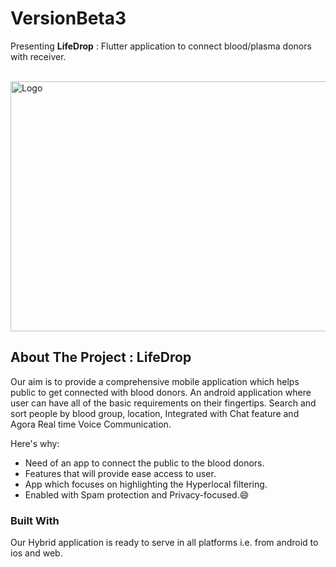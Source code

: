  # VersionBeta3
Presenting **LifeDrop** : Flutter application to connect blood/plasma donors with receiver.

<br />
<img src="https://user-images.githubusercontent.com/60983778/97785070-d8d24480-1bc8-11eb-9de5-4b628da15a06.jpg" alt="Logo" width="900" height="400" >

## About The Project : LifeDrop

Our aim is to provide a comprehensive mobile application which helps public to get connected with blood donors.
An android application where user can have all of the basic requirements on their fingertips. Search and sort people by blood group, location, Integrated with Chat feature and Agora Real time Voice Communication.


Here's why:
* Need of an app to connect the public to the blood donors.
* Features that will provide ease access to user.
* App which focuses on highlighting the Hyperlocal filtering.
* Enabled with Spam protection and Privacy-focused.:smile:

### Built With
Our Hybrid application is ready to serve in all platforms i.e. from android to ios and web.


